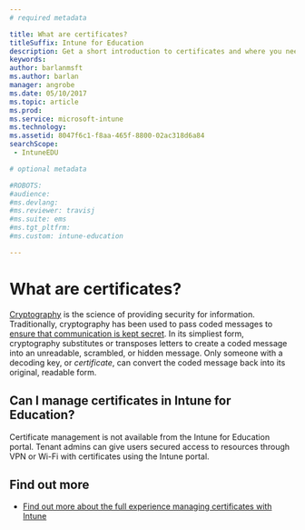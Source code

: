 ```yaml
---
# required metadata

title: What are certificates?
titleSuffix: Intune for Education
description: Get a short introduction to certificates and where you need to go to manage them.
keywords:
author: barlanmsft
ms.author: barlan
manager: angrobe
ms.date: 05/10/2017
ms.topic: article
ms.prod:
ms.service: microsoft-intune
ms.technology:
ms.assetid: 8047f6c1-f8aa-465f-8800-02ac318d6a84
searchScope:
 - IntuneEDU

# optional metadata

#ROBOTS:
#audience:
#ms.devlang:
#ms.reviewer: travisj
#ms.suite: ems
#ms.tgt_pltfrm:
#ms.custom: intune-education

---
```


# What are certificates?

[Cryptography](https://technet.microsoft.com/library/cc962030.aspx) is the science of providing security for information. Traditionally, cryptography has been used to pass coded messages to [ensure that communication is kept secret](https://technet.microsoft.com/library/cc962019.aspx). In its simpliest form, cryptography substitutes or transposes letters to create a coded message into an unreadable, scrambled, or hidden message. Only someone with a decoding key, or _certificate_, can convert the coded message back into its original, readable form.

## Can I manage certificates in Intune for Education?

Certificate management is not available from the Intune for Education portal. Tenant admins can give users secured access to resources through VPN or Wi-Fi with certificates using the Intune portal.

## Find out more

- [Find out more about the full experience managing certificates with Intune](https://docs.microsoft.com/intune/deploy-use/secure-resource-access-with-certificate-profiles)
